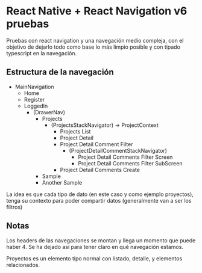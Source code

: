 # React Native + React Navigation v6 pruebas

Pruebas con react navigation y una navegación medio compleja, con el objetivo de dejarlo todo como base lo más limpio posible y con tipado typescript en la navegación.

## Estructura de la navegación
- MainNavigation
  - Home
  - Register
  - LoggedIn
    - (DrawerNav)
      - Projects
        - (ProjectsStackNavigator) -> ProjectContext
          - Projects List
          - Project Detail
          - Project Detail Comment Filter
            - (ProjectDetailCommentStackNavigator)
              - Project Detail Comments Filter Screen
              - Project Detail Comments Filter SubScreen
          - Project Detail Comments Create
      - Sample
      - Another Sample
    
La idea es que cada tipo de dato (en este caso y como ejemplo proyectos), tenga su contexto para poder compartir datos (generalmente van a ser los filtros)

## Notas

Los headers de las navegaciones se montan y llega un momento que puede haber 4. Se ha dejado así para tener claro en qué navegación estamos.

Proyectos es un elemento tipo normal con listado, detalle, y elementos relacionados.
